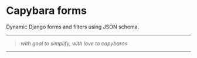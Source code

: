 # Capybara forms
Dynamic Django forms and filters using JSON schema.


---
> _with goal to simplify, with love to capybaras_
---
